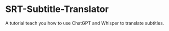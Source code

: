 # SRT-Subtitle-Translator
A tutorial teach you how to use ChatGPT and Whisper to translate subtitles.
